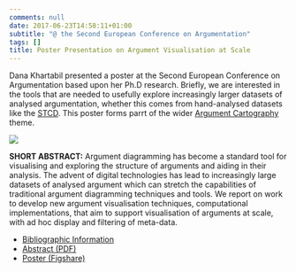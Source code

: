 ```yaml
---
comments: null
date: 2017-06-23T14:58:11+01:00
subtitle: "@ the Second European Conference on Argumentation"
tags: []
title: Poster Presentation on Argument Visualisation at Scale  
---
```

Dana Khartabil presented a poster at the Second European Conference on Argumentation based upon her Ph.D research. Briefly, we are interested in the tools that are needed to usefully explore increasingly larger datasets of analysed argumentation, whether this comes from hand-analysed datasets like the [STCD](/page/outputs/datasets/#stcd). This poster forms parrt of the wider [Argument Cartography](/page/project/argument-cartography/) theme.

![](/img/dana_2017_eca.jpg)

**SHORT ABSTRACT:** Argument diagramming has become a standard tool for visualising and exploring the structure of arguments and aiding in their analysis. The advent of digital technologies has lead to increasingly large datasets of analysed argument which can stretch the capabilities of traditional argument diagramming techniques and tools. We report on work to develop new argument visualisation techniques, computational implementations, that aim to support visualisation of arguments at scale, with ad hoc display and filtering of meta-data.


* [Bibliographic Information](/page/outputs/publications/#khartabil_2017_eca)
* [Abstract (PDF)](/assets/abstracts/khartabil_2017_eca.pdf)
* [Poster (Figshare)](https://doi.org/10.6084/m9.figshare.5146150.v1)

